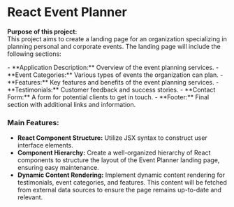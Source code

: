 <h1>React Event Planner</h1>

<p><strong>Purpose of this project:</strong><br>
This project aims to create a landing page for an organization specializing in planning personal and corporate events. The landing page will include the following sections:</p>
- **Application Description:** Overview of the event planning services.
- **Event Categories:** Various types of events the organization can plan.
- **Features:** Key features and benefits of the event planning services.
- **Testimonials:** Customer feedback and success stories.
- **Contact Form:** A form for potential clients to get in touch.
- **Footer:** Final section with additional links and information.


### Main Features:

- **React Component Structure:** Utilize JSX syntax to construct user interface elements.
- **Component Hierarchy:** Create a well-organized hierarchy of React components to structure the layout of the Event Planner landing page, ensuring easy maintenance.
- **Dynamic Content Rendering:** Implement dynamic content rendering for testimonials, event categories, and features. This content will be fetched from external data sources to ensure the page remains up-to-date and relevant.
